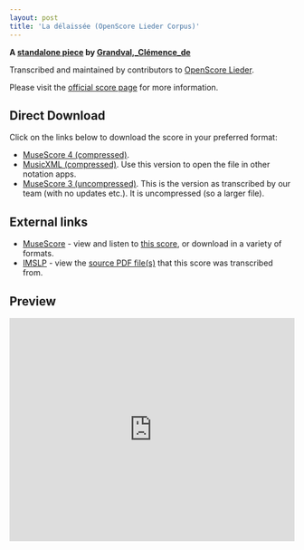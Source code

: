 ```yaml
---
layout: post
title: 'La délaissée (OpenScore Lieder Corpus)'
---
```


__A [standalone piece](https://fourscoreandmore.org/OpenScore/Grandval%2C_Cl%C3%A9mence_de/_/) by [Grandval,_Clémence_de](https://fourscoreandmore.org/OpenScore/Grandval%2C_Cl%C3%A9mence_de)__

Transcribed and maintained by contributors to [OpenScore Lieder].

Please visit the [official score page] for more information.

[official score page]: https://musescore.com/openscore-lieder-corpus/scores/6625953
[OpenScore Lieder]: https://musescore.com/openscore-lieder-corpus

## Direct Download

Click on the links below to download the score in your preferred format:
- [MuseScore 4 (compressed)](https://fourscoreandmore.org/OpenScore/Grandval%2C_Cl%C3%A9mence_de/_/La_d%C3%A9laiss%C3%A9e.mscz).
- [MusicXML (compressed)](https://fourscoreandmore.org/OpenScore/Grandval%2C_Cl%C3%A9mence_de/_/La_d%C3%A9laiss%C3%A9e.mxl). Use this version to open the file in other notation apps.
- [MuseScore 3 (uncompressed)](https://raw.githubusercontent.com/OpenScore/Lieder/refs/heads/main/scores/Grandval%2C_Cl%C3%A9mence_de/_/La_d%C3%A9laiss%C3%A9e/lc6625953.mscx). This is the version as transcribed by our team (with no updates etc.). It is uncompressed (so a larger file).

## External links

- [MuseScore] - view and listen to [this score][MuseScore], or download in a variety of formats.
- [IMSLP] - view the [source PDF file(s)][IMSLP] that this score was transcribed from.

[MuseScore]: https://musescore.com/score/6625953
[IMSLP]: https://imslp.org/wiki/Special:ReverseLookup/329303

## Preview

<iframe width="100%" height="394" src="https://musescore.com/openscore-lieder-corpus/scores/6625953/embed" frameborder="0" allowfullscreen allow="autoplay; fullscreen"></iframe>
